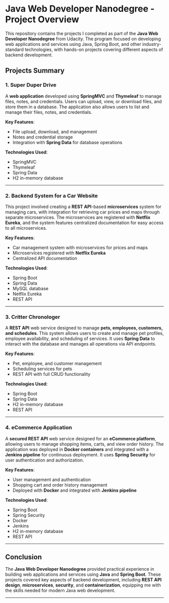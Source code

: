 # Java Web Developer Nanodegree - Project Overview

This repository contains the projects I completed as part of the **Java Web Developer Nanodegree** from Udacity. The program focused on developing web applications and services using Java, Spring Boot, and other industry-standard technologies, with hands-on projects covering different aspects of backend development.

## Projects Summary

### 1. **Super Duper Drive**

A **web application** developed using **SpringMVC** and **Thymeleaf** to manage files, notes, and credentials. Users can upload, view, or download files, and store them in a database. The application also allows users to list and manage their files, notes, and credentials.

**Key Features**:
- File upload, download, and management
- Notes and credential storage
- Integration with **Spring Data** for database operations

**Technologies Used**:
- SpringMVC
- Thymeleaf
- Spring Data
- H2 in-memory database

---

### 2. **Backend System for a Car Website**

This project involved creating a **REST API**-based **microservices** system for managing cars, with integration for retrieving car prices and maps through separate microservices. The microservices are registered with **Netflix Eureka**, and the system features centralized documentation for easy access to all microservices.

**Key Features**:
- Car management system with microservices for prices and maps
- Microservices registered with **Netflix Eureka**
- Centralized API documentation

**Technologies Used**:
- Spring Boot
- Spring Data
- MySQL database
- Netflix Eureka
- REST API

---

### 3. **Critter Chronologer**

A **REST API** web service designed to manage **pets, employees, customers, and schedules**. This system allows users to create and manage pet profiles, employee availability, and scheduling of services. It uses **Spring Data** to interact with the database and manages all operations via API endpoints.

**Key Features**:
- Pet, employee, and customer management
- Scheduling services for pets
- REST API with full CRUD functionality

**Technologies Used**:
- Spring Boot
- Spring Data
- H2 in-memory database
- REST API

---

### 4. **eCommerce Application**

A **secured REST API** web service designed for an **eCommerce platform**, allowing users to manage shopping items, carts, and view order history. The application was deployed in **Docker containers** and integrated with a **Jenkins pipeline** for continuous deployment. It uses **Spring Security** for user authentication and authorization.

**Key Features**:
- User management and authentication
- Shopping cart and order history management
- Deployed with **Docker** and integrated with **Jenkins pipeline**

**Technologies Used**:
- Spring Boot
- Spring Security
- Docker
- Jenkins
- H2 in-memory database
- REST API

---

## Conclusion

The **Java Web Developer Nanodegree** provided practical experience in building web applications and services using **Java** and **Spring Boot**. These projects covered key aspects of backend development, including **REST API design**, **microservices**, **security**, and **containerization**, equipping me with the skills needed for modern Java web development.

---
